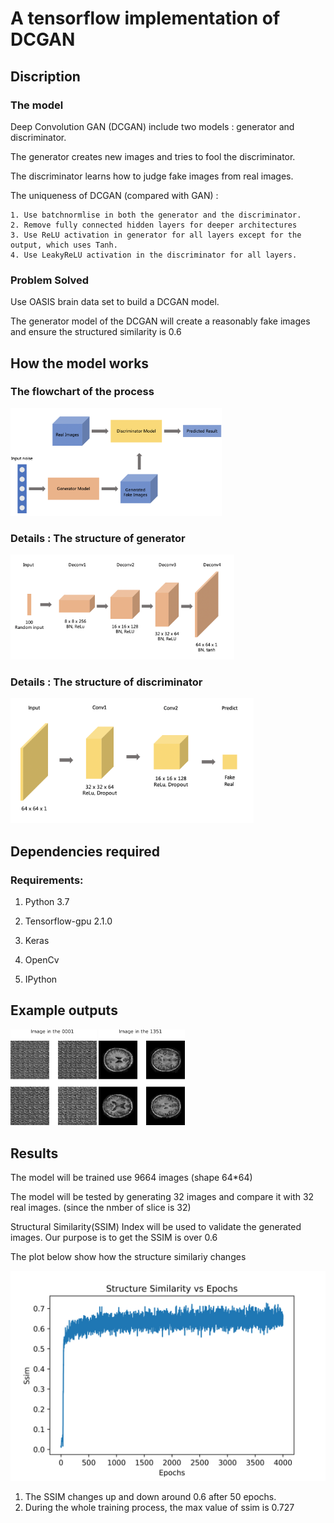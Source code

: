 # A tensorflow implementation of  DCGAN



## Discription 

### The model

Deep Convolution GAN (DCGAN) include two models : generator and discriminator.

The generator creates new images and tries to fool the discriminator. 

The discriminator learns how to judge fake images from real images. 

The uniqueness of DCGAN (compared with GAN) :

 	1. Use batchnormlise in both the generator and the discriminator.
 	2. Remove fully connected hidden layers for deeper architectures
 	3. Use ReLU activation in generator for all layers except for the output, which uses Tanh.
 	4. Use LeakyReLU activation in the discriminator for all layers.

### Problem Solved

Use OASIS brain data set to build a DCGAN model. 

The generator model of the DCGAN will create a reasonably fake images and ensure the structured similarity is 0.6 





## How the model works

### The flowchart of the  process

<img src="images/Flowchat.png" alt="Flowchat" style="zoom: 33%;" />





### Details : The structure of generator

<img src="images/Generator structure.png" alt="Generator structure" style="zoom: 35%;" />



### Details : The structure of discriminator 

<img src="images/Descriminator.png" alt="Descriminator" style="zoom:38%;" />



## Dependencies required

### Requirements:

  1. Python 3.7 

  2. Tensorflow-gpu 2.1.0

  3. Keras

  4. OpenCv

  5. IPython

     

## Example outputs



<img src="images/image_at_epoch_0000.png" alt="image_at_epoch_0000" style="zoom:15%;" />





 <img src="images/image_at_epoch_1350.png" alt="image_at_epoch_1350" style="zoom:15%;" />



## Results

The model will be trained use 9664 images (shape 64*64)

The model will be tested by generating 32 images and compare it with 32 real images. (since the nmber of slice is 32)

Structural Similarity(SSIM) Index will be used to validate the generated images. Our purpose is to get the  SSIM is over 0.6

The plot below show how the  structure similariy changes 

<img src="images/ssim.png" alt="ssim" style="zoom:50%;" />

1. The  SSIM changes up and down around 0.6 after 50 epochs.
2. During the whole training process, the max value of ssim is 0.727

